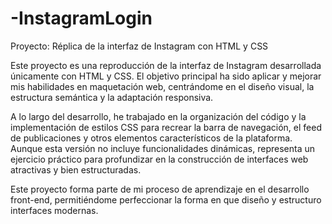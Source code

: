 # -InstagramLogin
Proyecto: Réplica de la interfaz de Instagram con HTML y CSS

Este proyecto es una reproducción de la interfaz de Instagram desarrollada únicamente con HTML y CSS. El objetivo principal ha sido aplicar y mejorar mis habilidades en maquetación web, centrándome en el diseño visual, la estructura semántica y la adaptación responsiva.

A lo largo del desarrollo, he trabajado en la organización del código y la implementación de estilos CSS para recrear la barra de navegación, el feed de publicaciones y otros elementos característicos de la plataforma. Aunque esta versión no incluye funcionalidades dinámicas, representa un ejercicio práctico para profundizar en la construcción de interfaces web atractivas y bien estructuradas.

Este proyecto forma parte de mi proceso de aprendizaje en el desarrollo front-end, permitiéndome perfeccionar la forma en que diseño y estructuro interfaces modernas.